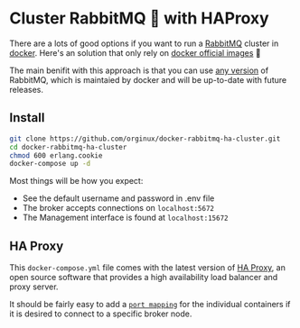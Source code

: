 # Cluster RabbitMQ :rabbit: with HAProxy

There are a lots of good options if you want to run a [RabbitMQ](https://hub.docker.com/_/rabbitmq/) cluster in [docker](http://docker.com/). Here's an solution that only rely on [docker official images](https://hub.docker.com/_/rabbitmq/) :tada:

The main benifit with this approach is that you can use [any version](https://hub.docker.com/r/library/rabbitmq/tags/) of RabbitMQ, which is maintaied by docker and will be up-to-date with future releases.

## Install

```bash
git clone https://github.com/orginux/docker-rabbitmq-ha-cluster.git
cd docker-rabbitmq-ha-cluster
chmod 600 erlang.cookie
docker-compose up -d
```

Most things will be how you expect:

* See the default username and password in .env file
* The broker accepts connections on `localhost:5672`
* The Management interface is found at `localhost:15672`

## HA Proxy

This `docker-compose.yml` file comes with the latest version of [HA Proxy](http://www.haproxy.org/), an open source software that provides a high availability load balancer and proxy server.

It should be fairly easy to add a [`port mapping`](https://docs.docker.com/compose/compose-file/#ports) for the individual containers if it is desired to connect to a specific broker node.
